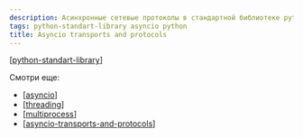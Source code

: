 ```yaml
---
description: Асинхронные сетевые протоколы в стандартной библиотеке python
tags: python-standart-library asyncio python
title: Asyncio transports and protocols
---
```

[[python-standart-library]]

Смотри еще:

- [[asyncio]]
- [[threading]]
- [[multiprocess]]
- [[asyncio-transports-and-protocols]]

[//begin]: # "Autogenerated link references for markdown compatibility"
[python-standart-library]: ../lists/python-standart-library "Стандартная библиотека python и полезные ресурсы"
[asyncio]: asyncio "Asyncio"
[threading]: threading "Threading"
[multiprocess]: multiprocess "Управление процессами в python"
[asyncio-transports-and-protocols]: asyncio-transports-and-protocols "Asyncio transports and protocols"
[//end]: # "Autogenerated link references"
